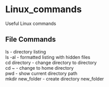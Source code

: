 # Linux_commands
Useful Linux commands

## File Commands
ls - directory listing<br>
ls -al - formatted listing with hidden files<br>
cd directory - change directory to directory<br>
cd ~ - change to home directory<br>
pwd - show current directory path<br>
mkdir new_folder - create directory new_folder<br>
